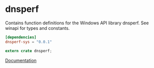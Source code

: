 # dnsperf #
Contains function definitions for the Windows API library dnsperf. See winapi for types and constants.

```toml
[dependencies]
dnsperf-sys = "0.0.1"
```

```rust
extern crate dnsperf;
```

[Documentation](https://retep998.github.io/doc/dnsperf/)
